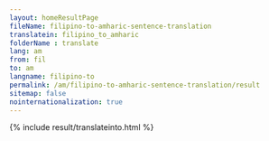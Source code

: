 ```yaml
---
layout: homeResultPage
fileName: filipino-to-amharic-sentence-translation
translatein: filipino_to_amharic
folderName : translate
lang: am
from: fil
to: am
langname: filipino-to
permalink: /am/filipino-to-amharic-sentence-translation/result
sitemap: false
nointernationalization: true
---
```

{% include result/translateinto.html %}

<script src="/js/result/translation.js" data-foldername="{{page.folderName}}" data-lang="{{page.lang}}"></script>
